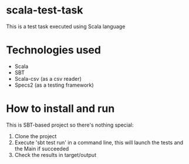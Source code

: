 # scala-test-task
This is a test task executed using Scala language

# Technologies used
- Scala
- SBT 
- Scala-csv (as a csv reader)
- Specs2 (as a testing framework)

# How to install and run 
This is SBT-based project so there's nothing special:
1. Clone the project
2. Execute 'sbt test run' in a command line, this will launch the tests and the Main if succeeded
3. Check the results in target/output

